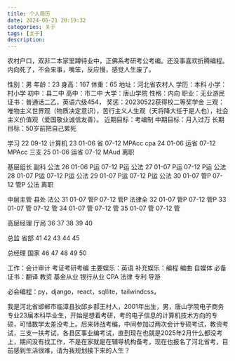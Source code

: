```yaml
---
title: 个人简历
date: 2024-06-21 20:19:32
categories: 关于
tags: [关于]
description: 
---
```

农村户口，双非二本家里蹲待业中，正佛系考研考公考编。还没事喜欢折腾编程。内向死了，不会来事，嘴笨，反应慢，感觉人生废了。

性别：男
年龄：23
身高：167
体重：65
地址：河北省农村人
学历：本科
小学：村小学
初中：县二中
高中：市二中
大学：唐山学院
性格：内向
职业：无业游民
证书：普通话二乙，英语六级454，
奖惩：20230522获得校二等奖学金
三观：唯物主义世界观（物质决定意识），苦行主义人生观（天将降大任于是人也），社会主义价值观（爱国敬业诚信友善）。
近期目标：考编制
中期目标：月入过万
长期目标：50岁前把自己累死



学习
22 09-12 计算机
23 01-06 省 07-12 MPAcc cpa 
24 01-06 运省 07-12 MPAcc 三支 
25 01-06 运省 07-12 MAud 离职

基层组长 副科 公法 
26 01-06 P运 07-12 P运 公法
27 01-07 P运 07-12 P运 公法
28 01-07 P运 07-12 P运 公法
29 01-07 P运 07-12 P运 公法
30 01-07 管P 07-12 管P 公法 离职

中层主管 县处 法公
31 01-07 管P 07-12 管P 法律全
32 01-07 管P 07-12 管P 
33 01-07 管 07-12 管 
34 01-07 管 07-12 管
35 01-07 管 07-12 管 

高层经理 厅局
36
37 
38 
39
40 

总监 省部
41
42
43
44
45

总经理 国家
46
47
48
49
50


工作：会计审计 考证考研考编
主要娱乐：英语
补充娱乐：编程 编曲 自媒体
必备证书：翻译 教资 基金从业 银行从业 CPA 法律 专利 导游

必会编程：py，django，react，sqllite，tailwindcss，


我是河北省邯郸市临漳县狄邱乡郝王村人，2001年出生，男，唐山学院电子商务专业23届本科毕业生，开始是想着考研，考的电子信息的计算机技术方向的专硕，可惜数学太差没考上。后来转战考编，中间参加过两次会计专硕考试，教资考试，三支一扶考试，各县区事业编考试，直到现在也就是2025年2月什么都没考上，期间没有找工作，不是在家就是在辅导机构备考，现在也报名了河北省考，目前感到生活很难，请为我规划接下来的人生？

